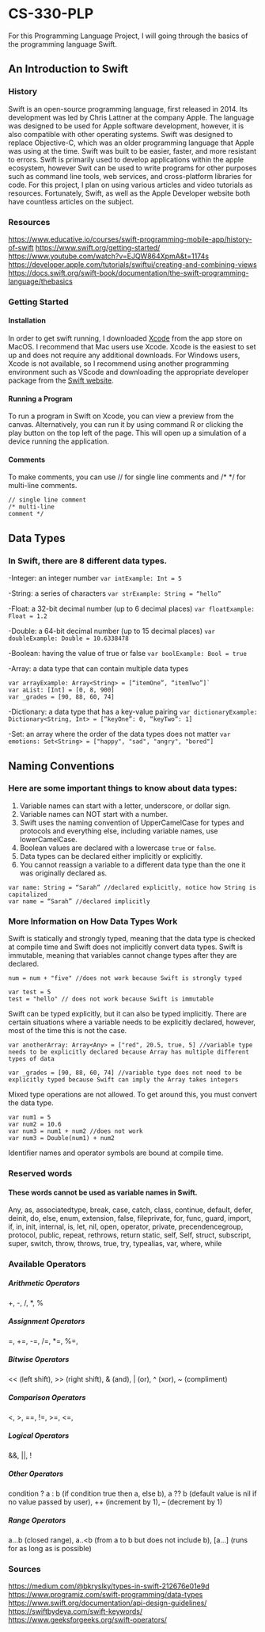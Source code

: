 # CS-330-PLP
For this Programming Language Project, I will going through the basics of the programming language Swift.

## An Introduction to Swift
### History
Swift is an open-source programming language, first released in 2014. Its development was led by Chris Lattner at the company Apple. The language was designed to be used for Apple software development, however, it is also compatible with other operating systems. Swift was designed to replace Objective-C, which was an older programming language that Apple was using at the time. Swift was built to be easier, faster, and more resistant to errors. Swift is primarily used to develop applications within the apple ecosystem, however Swit can be used to write programs for other purposes such as command line tools, web services,  and cross-platform libraries for code.  For this project, I plan on using various articles and video tutorials as resources. Fortunately, Swift, as well as the Apple Developer website both have countless articles on the subject. 

### Resources
https://www.educative.io/courses/swift-programming-mobile-app/history-of-swift
https://www.swift.org/getting-started/
https://www.youtube.com/watch?v=EJQW864XpmA&t=1174s
https://developer.apple.com/tutorials/swiftui/creating-and-combining-views
https://docs.swift.org/swift-book/documentation/the-swift-programming-language/thebasics

### Getting Started
#### Installation 
In order to get swift running, I downloaded [Xcode](https://itunes.apple.com/app/xcode/id497799835) from the app store on MacOS. I recommend that Mac users use Xcode. Xcode is the easiest to set up and does not require any additional downloads. For Windows users, Xcode is not available, so I recommend using another programming environment such as VScode and downloading the appropriate developer package from the [Swift website](https://www.swift.org/install/windows/#installation-via-windows-package-manager). 

#### Running a Program
To run a program in Swift on Xcode, you can view a preview from the canvas. Alternatively, you can run it by using command R or clicking the play button on the top left of the page. This will open up a simulation of a device running the application. 

#### Comments
To make comments, you can use // for single line comments and /* */ for multi-line comments.

```
// single line comment
/* multi-line
comment */
```

## Data Types
### In Swift, there are 8 different data types. 
-Integer: an integer number
`var intExample: Int = 5`

-String: a series of characters
`var strExample: String = “hello”`

-Float: a 32-bit decimal number (up to 6 decimal places)
`var floatExample: Float = 1.2`

-Double: a 64-bit decimal number (up to 15 decimal places)
`var doubleExample: Double = 10.6338478`

-Boolean: having the value of true or false
`var boolExample: Bool = true`

-Array: a data type that can contain multiple data types
```
var arrayExample: Array<String> = [“itemOne”, “itemTwo”]`
var aList: [Int] = [0, 8, 900]
var _grades = [90, 88, 60, 74]
```

-Dictionary: a data type that has a key-value pairing
`var dictionaryExample: Dictionary<String, Int> = [“keyOne”: 0, “keyTwo”: 1]`

-Set: an array where the order of the data types does not matter
`var emotions: Set<String> = ["happy", "sad", "angry", "bored"]`

## Naming Conventions
### Here are some important things to know about data types:

1. Variable names can start with a letter, underscore, or dollar sign.
2. Variable names can NOT start with a number.
3. Swift uses the naming convention of UpperCamelCase for types and protocols and everything else, including variable names, use lowerCamelCase. 
4. Boolean values are declared with a lowercase `true` or `false`.
5. Data types can be declared either implicitly or explicitly. 
6. You cannot reassign a variable to a different data type than the one it was originally declared as.

```
var name: String = “Sarah” //declared explicitly, notice how String is capitalized 
var name = “Sarah” //declared implicitly 
```

### More Information on How Data Types Work
Swift is statically and strongly typed, meaning that the data type is checked at compile time and Swift does not implicitly convert data types. Swift is immutable, meaning that variables cannot change types after they are declared. 

`​num = num + "five" //does not work because Swift is strongly typed`

```
var test = 5
test = "hello" // does not work because Swift is immutable
```

Swift can be typed explicitly, but it can also be typed implicitly. There are certain situations where a variable needs to be explicitly declared, however, most of the time this is not the case.

`var anotherArray: Array<Any> = ["red", 20.5, true, 5] //variable type needs to be explicitly declared because Array has multiple different types of data`

`var _grades = [90, 88, 60, 74] //variable type does not need to be explicitly typed because Swift can imply the Array takes integers`

Mixed type operations are not allowed. To get around this, you must convert the data type. 
```
var num1 = 5
var num2 = 10.6
var num3 = num1 + num2 //does not work
var num3 = Double(num1) + num2
```
Identifier names and operator symbols are bound at compile time. 

### Reserved words
#### These words cannot be used as variable names in Swift. 
Any, as, associatedtype, break, case, catch, class, continue, default, defer, deinit, do, else, enum, extension, false, fileprivate, for, func, guard, import, if, in, init, internal, is, let, nil, open, operator, private, precendencegroup, protocol, public, repeat, rethrows, return
static, self, Self, struct, subscript, super, switch, throw, throws, true, try, typealias, var, where, while

### Available Operators
##### Arithmetic Operators
+, -, /, *, %
##### Assignment Operators
=, +=, -=, /=, *=, %=, 
##### Bitwise Operators
<< (left shift), >> (right shift), & (and), | (or), ^ (xor), ~ (compliment)
##### Comparison Operators
<, >, ==, !=, >=, <=, 
##### Logical Operators
&&, ||, !
##### Other Operators
condition ? a : b (if condition true then a, else b), a ?? b (default value is nil if no value passed by user), ++ (increment by 1), – (decrement by 1)
##### Range Operators
a…b (closed range), a..<b (from a to b but does not include b), [a…] (runs for as long as is possible)

### Sources
https://medium.com/@bkryslky/types-in-swift-212676e01e9d
https://www.programiz.com/swift-programming/data-types
https://www.swift.org/documentation/api-design-guidelines/
https://swiftbydeya.com/swift-keywords/
https://www.geeksforgeeks.org/swift-operators/
